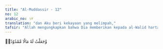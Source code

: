 ```yaml
---
title: "Al-Muddassir - 12"
no: 12
arabic_no: ١٢
translation: "dan Aku beri kekayaan yang melimpah,"
tafsir: "Allah mengungkapkan bahwa Dia memberikan kepada al-Walid harta yang banyak. Allah telah menganugerahinya berbagai macam harta, sehingga menjadi satu-satunya orang terkaya di kalangan kaumnya. Tidaklah mengherankan kalau sampai terlontar ucapan dari mulut al-Walid perkataan:\n\nSayalah satu-satunya anak dari satu-satunya di negeri ini, tiada seorang pun di kalangan Arab yang sepertiku atau seperti ayahku, al-Mugirah. (Riwayat al-Qurthubi)"
---
```

وَّجَعَلْتُ لَهٗ مَالًا مَّمْدُوْدًاۙ 